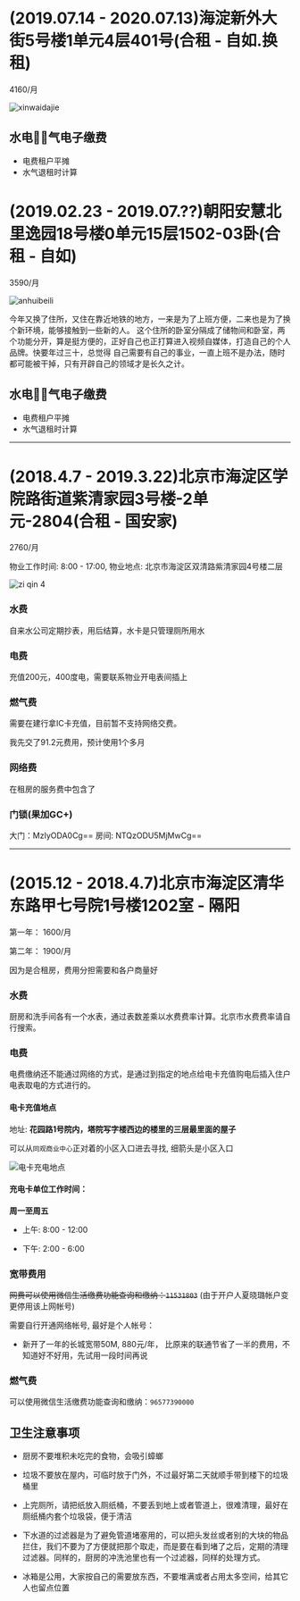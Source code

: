 # (2019.07.14 - 2020.07.13)海淀新外大街5号楼1单元4层401号(合租 - 自如.换租)

4160/月

![xinwaidajie](/assets/pictures/xinwaidajie.png)

## 水电气电子缴费

- 电费租户平摊
- 水气退租时计算


# (2019.02.23 - 2019.07.??)朝阳安慧北里逸园18号楼0单元15层1502-03卧(合租 - 自如)

3590/月

![anhuibeili](/assets/pictures/anhuibeiliyiyuan.png)

今年又换了住所，又住在靠近地铁的地方，一来是为了上班方便，二来也是为了换个新环境，能够接触到一些新的人。
这个住所的卧室分隔成了储物间和卧室，两个功能分开，算是挺方便的，正好自己也正打算进入视频自媒体，打造自己的个人品牌。快要年过三十，总觉得
自己需要有自己的事业，一直上班不是办法，随时都可能被干掉，只有开辟自己的领域才是长久之计。

## 水电气电子缴费

- 电费租户平摊
- 水气退租时计算

---

# (2018.4.7 - 2019.3.22)北京市海淀区学院路街道紫清家园3号楼-2单元-2804(合租 - 国安家)

2760/月

物业工作时间: 8:00 - 17:00,
物业地点: 北京市海淀区双清路紫清家园4号楼二层

![zi qin 4](/assets/pictures/ziqinjiayuan4.png)

### 水费

自来水公司定期抄表，用后结算，水卡是只管理厕所用水

### 电费

充值200元，400度电，需要联系物业开电表间插上

### 燃气费

需要在建行拿IC卡充值，目前暂不支持网络交费。 

我先交了91.2元费用，预计使用1个多月

### 网络费

在租房的服务费中包含了

### 门锁(果加GC+)

大门：MzIyODA0Cg==
房间: NTQzODU5MjMwCg==


---


# (2015.12 - 2018.4.7)北京市海淀区清华东路甲七号院1号楼1202室 - 隔阳

第一年： 1600/月

第二年： 1900/月

因为是合租房，费用分担需要和各户商量好

### 水费

厨房和洗手间各有一个水表，通过表数差乘以水费费率计算。北京市水费费率请自行搜索。

### 电费

电费缴纳还不能通过网络的方式，是通过到指定的地点给电卡充值购电后插入住户电表取电的方式进行的。

#### 电卡充值地点

地址: **花园路1号院内，塔院写字楼西边的楼里的三层最里面的屋子**

可以从`同观商业中心`正对着的小区入口进去寻找, 细箭头是小区入口

![电卡充电地点](/assets/pictures/powerRechargSite.jpg)

#### 充电卡单位工作时间：

**周一至周五**
  
  - 上午: 8:00 - 12:00
 
  - 下午: 2:00 - 6:00

### 宽带费用

 ~~网费可以使用微信生活缴费功能查询和缴纳：`11531803`~~
 (由于开户人夏晓璐帐户变更停用该上网帐号)

需要自行开通网络帐号, 最好是个人帐号：

 - 新开了一年的长城宽带50M, 880元/年， 比原来的联通节省了一半的费用，不知道好不好用，先试用一段时间再说
 
### 燃气费

可以使用微信生活缴费功能查询和缴纳：`96577390000`

## 卫生注意事项

- 厨房不要堆积未吃完的食物，会吸引蟑螂

- 垃圾不要放在屋内，可临时放于门外，不过最好第二天就顺手带到楼下的垃圾桶里

- 上完厕所，请把纸放入厕纸桶，不要丢到地上或者管道上，很难清理，最好在厕纸桶内套个垃圾袋，便于清洁

- 下水道的过滤器是为了避免管道堵塞用的，可以把头发丝或者别的大块的物品拦住，我们不要为了方便就把那个取走，而是要在看到堵了之后，定期的清理过滤器。同样的，厨房的冲洗池里也有一个过滤器，同样的处理方式。

- 冰箱是公用，大家按自己的需要放东西，不要堆满或者占用太多空间，给其它人也留点位置







